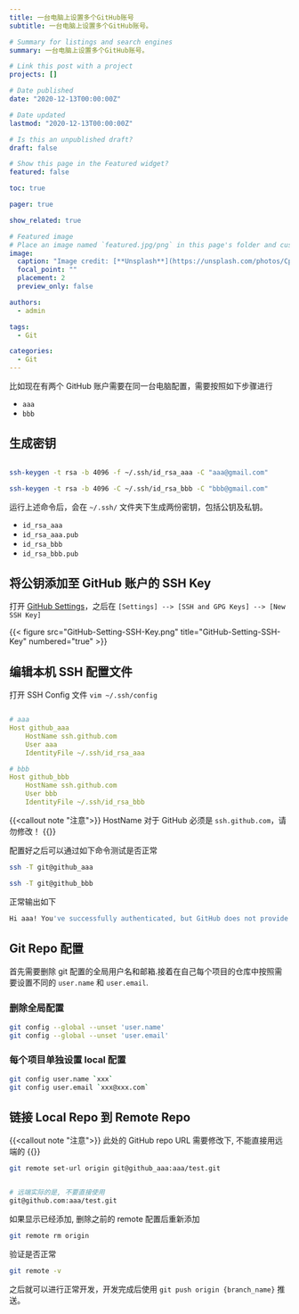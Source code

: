 ```yaml
---
title: 一台电脑上设置多个GitHub账号
subtitle: 一台电脑上设置多个GitHub账号。

# Summary for listings and search engines
summary: 一台电脑上设置多个GitHub账号。

# Link this post with a project
projects: []

# Date published
date: "2020-12-13T00:00:00Z"

# Date updated
lastmod: "2020-12-13T00:00:00Z"

# Is this an unpublished draft?
draft: false

# Show this page in the Featured widget?
featured: false

toc: true

pager: true

show_related: true

# Featured image
# Place an image named `featured.jpg/png` in this page's folder and customize its options here.
image:
  caption: "Image credit: [**Unsplash**](https://unsplash.com/photos/CpkOjOcXdUY)"
  focal_point: ""
  placement: 2
  preview_only: false

authors:
  - admin

tags:
  - Git

categories:
  - Git
---
```


比如现在有两个 GitHub 账户需要在同一台电脑配置，需要按照如下步骤进行

- `aaa`
- `bbb`

## 生成密钥

```bash

ssh-keygen -t rsa -b 4096 -f ~/.ssh/id_rsa_aaa -C "aaa@gmail.com"

ssh-keygen -t rsa -b 4096 -C ~/.ssh/id_rsa_bbb -C "bbb@gmail.com"
```

运行上述命令后，会在 `~/.ssh/` 文件夹下生成两份密钥，包括公钥及私钥。

- `id_rsa_aaa`
- `id_rsa_aaa.pub`
- `id_rsa_bbb`
- `id_rsa_bbb.pub`

## 将公钥添加至 GitHub 账户的 SSH Key

打开 [GitHub Settings](https://github.com/settings/profile)，之后在 `[Settings] --> [SSH and GPG Keys] --> [New SSH Key]`

{{< figure src="GitHub-Setting-SSH-Key.png" title="GitHub-Setting-SSH-Key" numbered="true" >}}

## 编辑本机 SSH 配置文件

打开 SSH Config 文件 `vim ~/.ssh/config`

```yaml

# aaa
Host github_aaa
    HostName ssh.github.com
    User aaa
    IdentityFile ~/.ssh/id_rsa_aaa

# bbb
Host github_bbb
    HostName ssh.github.com
    User bbb
    IdentityFile ~/.ssh/id_rsa_bbb
```

{{<callout note "注意">}}
HostName 对于 GitHub 必须是 `ssh.github.com`，请勿修改！
{{</callout>}}

配置好之后可以通过如下命令测试是否正常

```bash
ssh -T git@github_aaa

ssh -T git@github_bbb
```

正常输出如下

```bash
Hi aaa! You've successfully authenticated, but GitHub does not provide shell access.
```

## Git Repo 配置

首先需要删除 git 配置的全局用户名和邮箱.接着在自己每个项目的仓库中按照需要设置不同的 `user.name` 和 `user.email`.

### 删除全局配置

```bash
git config --global --unset 'user.name'
git config --global --unset 'user.email'
```

### 每个项目单独设置 local 配置

```bash
git config user.name `xxx`
git config user.email `xxx@xxx.com`
```

## 链接 Local Repo 到 Remote Repo

{{<callout note "注意">}}
此处的 GitHub repo URL 需要修改下, 不能直接用远端的
{{</callout>}}

```bash
git remote set-url origin git@github_aaa:aaa/test.git


# 远端实际的是, 不要直接使用
git@github.com:aaa/test.git
```

如果显示已经添加, 删除之前的 remote 配置后重新添加

```bash
git remote rm origin
```

验证是否正常

```bash
git remote -v
```

之后就可以进行正常开发，开发完成后使用 `git push origin {branch_name}` 推送。
